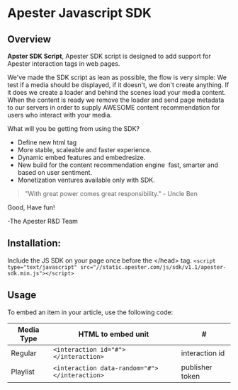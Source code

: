 # Apester Javascript SDK

## Overview

**Apster SDK Script**,
Apester SDK script is designed to add support for Apester interaction tags in web pages.

We've made the SDK script as lean as possible,
the flow is very simple:
We test if a media should be displayed, if it doesn't, we don't create anything.
If it does we create a loader and behind the scenes load your media content.
When the content is ready we remove the loader and send page metadata to our servers in order to supply
AWESOME content recommendation for users who interact with your media.

What will you be getting from using the SDK?

* Define new html tag <interaction>
* More stable, scaleable and faster experience.
* Dynamic embed features and embed­resize.
* New build for the content recommendation engine ­ fast, smarter and based on user sentiment.
* Monetization ventures available only with SDK.

> "With great power comes great responsibility." - Uncle Ben

Good, Have fun!

-The Apester R&D Team

## Installation:

Include the JS SDK on your page once before the \</head> tag.
`<script type="text/javascript" src="//static.apester.com/js/sdk/v1.1/apester-sdk.min.js"></script>`
 
## Usage


To embed an item in your article, use the following code:

| Media Type  | HTML to embed unit  | # | 
|---------|--------------|--------------|
| Regular  |     `<interaction id="#"></interaction>`    | interaction id     |               
| Playlist    |   `<interaction data-random="#"></interaction> `| publisher token |    
